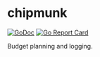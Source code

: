 # chipmunk

[![GoDoc](https://godoc.org/s.mcquay.me/dm/chipmunk?status.svg)](https://godoc.org/s.mcquay.me/dm/chipmunk)
[![Go Report Card](https://goreportcard.com/badge/s.mcquay.me/dm/chipmunk)](https://goreportcard.com/report/s.mcquay.me/dm/chipmunk)

Budget planning and logging.
